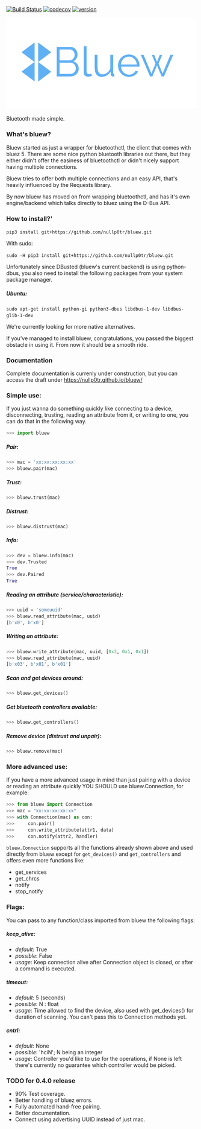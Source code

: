 [![Build Status](https://travis-ci.org/nullp0tr/bluew.svg?branch=master)](https://travis-ci.org/nullp0tr/Bluew)
[![codecov](https://codecov.io/gh/nullp0tr/bluew/branch/master/graph/badge.svg)](https://codecov.io/gh/nullp0tr/bluew)
[![version](https://img.shields.io/badge/version-0.3.2-green.svg)](https://img.shields.io/badge/version-0.2.0-green.svg)

![logo](bluew_logo.png)

Bluetooth made simple.

### What's bluew?
Bluew started as just a wrapper for bluetoothctl, the client that comes with bluez 5. There are
some nice python bluetooth libraries out there, but they either didn't offer the easiness of bluetoothctl
or didn't nicely support having multiple connections.


Bluew tries to offer both multiple connections and an easy API,
that's heavily influenced by the Requests library.

By now bluew has moved on from wrapping bluetoothctl, and has it's own engine/backend which
talks directly to bluez using the D-Bus API.


### How to install?'

`pip3 install git+https://github.com/nullp0tr/bluew.git`

With sudo:

`sudo -H pip3 install git+https://github.com/nullp0tr/bluew.git`


Unfortunately since DBusted (bluew's current backend) is using python-dbus, 
you also need to install the following packages from your system package manager.

##### Ubuntu:
`sudo apt-get install python-gi python3-dbus libdbus-1-dev libdbus-glib-1-dev`

We're currently looking for more native alternatives.

If you've managed to install bluew, congratulations, you passed the biggest 
obstacle in using it. From now it should be a smooth ride.

### Documentation
Complete documentation is currenly under construction,
but you can access the draft under https://nullp0tr.github.io/bluew/

### Simple use:
If you just wanna do something quickly 
like connecting to a device, disconnecting, 
trusting, reading an attribute from it, or writing to one, 
you can do that in the following way.
```python
>>> import bluew
```
##### Pair:
```python
>>> mac = 'xx:xx:xx:xx:xx'
>>> bluew.pair(mac)
```
##### Trust:
```python
>>> bluew.trust(mac)
```
##### Distrust:
```python
>>> bluew.distrust(mac)
```
##### Info:
```python
>>> dev = bluew.info(mac)
>>> dev.Trusted
True
>>> dev.Paired
True
```
##### Reading an attribute (service/characteristic):
```python
>>> uuid = 'someuuid'
>>> bluew.read_attribute(mac, uuid)
[b'x0', b'x0']
```
##### Writing an attribute:
```python
>>> bluew.write_attribute(mac, uuid, [0x3, 0x1, 0x1])
>>> bluew.read_attribute(mac, uuid)
[b'x03', b'x01', b'x01']
```
##### Scan and get devices around:
```python
>>> bluew.get_devices()
```
##### Get bluetooth controllers available:
```python
>>> bluew.get_controllers()
```
##### Remove device (distrust and unpair):
```python
>>> bluew.remove(mac)
```

### More advanced use:
If you have a more advanced usage in mind than just pairing with 
a device or reading an attribute quickly YOU SHOULD use bluew.Connection, 
for example:
```python
>>> from bluew import Connection
>>> mac = "xx:xx:xx:xx:xx"
>>> with Connection(mac) as con:
>>>     con.pair()
>>>     con.write_attribute(attr1, data)
>>>     con.notify(attr2, handler)
```
`bluew.Connection` supports all the functions already shown above and used 
directly from bluew except for `get_devices()` and `get_controllers` and offers 
even more functions like:
- get_services
- get_chrcs
- notify
- stop_notify

### Flags:
You can pass to any function/class imported from bluew the following flags:
##### keep_alive:
- *default*: True
- *possible*: False
- *usage*: Keep connection alive after Connection object is closed, or after a 
command is executed.
##### timeout:
- *default*: 5 (seconds)
- *possible*: N : float
- *usage*: Time allowed to find the device, also used with get_devices() for duration
of scanning. You can't pass this to Connection methods yet.
##### cntrl:
- *default*: None
- *possible*: 'hciN'; N being an integer
- *usage*: Controller you'd like to use for the operations, if None is left there's
currently no guarantee which controller would be picked.

### TODO for 0.4.0 release

- 90% Test coverage.
- Better handling of bluez errors.
- Fully automated hand-free pairing.
- Better documentation.
- Connect using advertising UUID instead of just mac.

